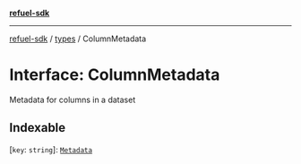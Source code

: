 [**refuel-sdk**](../../README.md)

***

[refuel-sdk](../../modules.md) / [types](../README.md) / ColumnMetadata

# Interface: ColumnMetadata

Metadata for columns in a dataset

## Indexable

 \[`key`: `string`\]: [`Metadata`](Metadata.md)
